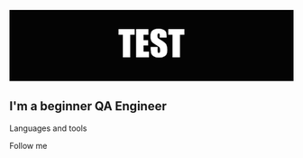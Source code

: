 [![Header](https://github.com/N0NamedGyy/N0NamedGyy/blob/main/assets/Test.png)]()

## I'm a beginner QA Engineer

Languages and tools

Follow me
